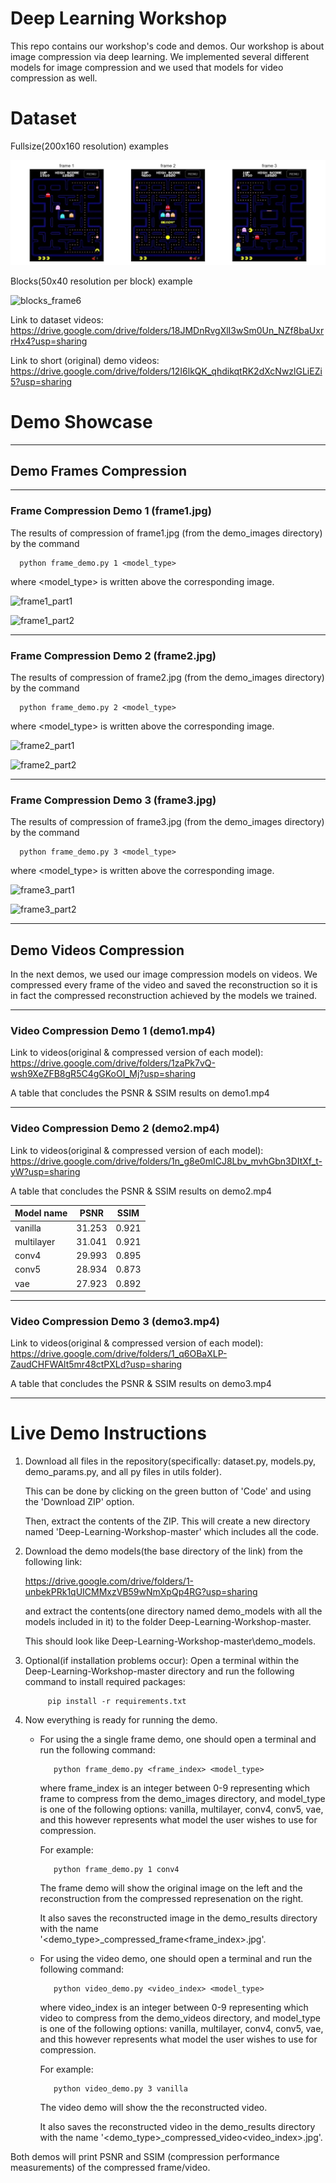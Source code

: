 




# Deep Learning Workshop

This repo contains our workshop's code and demos. Our workshop is about image compression via deep learning. We implemented several different models for image compression and we used that models for video compression as well.

# Dataset

Fullsize(200x160 resolution) examples

![alt text](https://github.com/bloch/Deep-Learning-Workshop/blob/master/Visualizations/dataset_examples.png?raw=true)


Blocks(50x40 resolution per block) example

![blocks_frame6](https://user-images.githubusercontent.com/40773674/132466274-eb7b7da7-d7c7-4cf4-8a64-641118f074bd.jpg)

Link to dataset videos: https://drive.google.com/drive/folders/18JMDnRvgXlI3wSm0Un_NZf8baUxrrHx4?usp=sharing

Link to short (original) demo videos: https://drive.google.com/drive/folders/12I6lkQK_qhdikqtRK2dXcNwzlGLiEZi5?usp=sharing


# Demo Showcase

-------------

## Demo Frames Compression

-------------

### Frame Compression Demo 1 (frame1.jpg)

The results of compression of frame1.jpg (from the demo_images directory) by the command
   
      python frame_demo.py 1 <model_type>   
      
where <model_type> is written above the corresponding image. 

![frame1_part1](https://user-images.githubusercontent.com/40773674/132501789-2f118516-e139-43da-9fb8-63ad1e465bbe.png)

![frame1_part2](https://user-images.githubusercontent.com/40773674/132501798-246883c4-a815-4b81-b813-1f9b9c4e537c.png)


-------------

### Frame Compression Demo 2 (frame2.jpg)

The results of compression of frame2.jpg (from the demo_images directory) by the command
   
      python frame_demo.py 2 <model_type>   
      
where <model_type> is written above the corresponding image. 

![frame2_part1](https://user-images.githubusercontent.com/40773674/132506277-f20142ea-e1b2-4dad-8433-8633e1af75a1.png)

![frame2_part2](https://user-images.githubusercontent.com/40773674/132506283-e746658d-4987-4de9-821b-5a3220d2e635.png)



-------------

### Frame Compression Demo 3 (frame3.jpg)

The results of compression of frame3.jpg (from the demo_images directory) by the command
   
      python frame_demo.py 3 <model_type>   
      
where <model_type> is written above the corresponding image. 

![frame3_part1](https://user-images.githubusercontent.com/40773674/132502683-43c1316a-2f23-4109-b667-05cc9bef5774.png)

![frame3_part2](https://user-images.githubusercontent.com/40773674/132502690-32841a2d-c121-4ce2-8603-3d03d6d962e8.png)



-------------

## Demo Videos Compression

In the next demos, we used our image compression models on videos. We compressed every frame of the video and saved the reconstruction so it is in fact the compressed reconstruction achieved by the models we trained.


-------------

### Video Compression Demo 1 (demo1.mp4)

Link to videos(original & compressed version of each model): https://drive.google.com/drive/folders/1zaPk7vQ-wsh9XeZFB8gR5C4gGKoOI_Mj?usp=sharing

A table that concludes the PSNR & SSIM results on demo1.mp4



-------------

### Video Compression Demo 2 (demo2.mp4)

Link to videos(original & compressed version of each model): https://drive.google.com/drive/folders/1n_g8e0mICJ8Lbv_mvhGbn3DItXf_t-yW?usp=sharing

A table that concludes the PSNR & SSIM results on demo2.mp4



| Model name | PSNR | SSIM |
| ------------ | ------------ | ------------ |
| vanilla | 31.253 | 0.921 |
| multilayer | 31.041 | 0.921 |
| conv4 | 29.993 | 0.895 |
| conv5 | 28.934 | 0.873 |
| vae | 27.923 | 0.892 |



-------------

### Video Compression Demo 3 (demo3.mp4)

Link to videos(original & compressed version of each model): https://drive.google.com/drive/folders/1_q6OBaXLP-ZaudCHFWAlt5mr48ctPXLd?usp=sharing

A table that concludes the PSNR & SSIM results on demo3.mp4


-------------


# Live Demo Instructions


1. Download all files in the repository(specifically: dataset.py, models.py, demo_params.py, and all py files in utils folder).
   
   This can be done by clicking on the green button of 'Code' and using the 'Download ZIP' option.
   
   Then, extract the contents of the ZIP. This will create a new directory named 'Deep-Learning-Workshop-master' which includes all the code.
   
2. Download the demo models(the base directory of the link) from the following link:

   https://drive.google.com/drive/folders/1-unbekPRk1qUICMMxzVB59wNmXpQp4RG?usp=sharing
   
   and extract the contents(one directory named demo_models with all the models included in it) to the folder Deep-Learning-Workshop-master.
   
   This should look like Deep-Learning-Workshop-master\demo_models.
   
3. Optional(if installation problems occur): Open a terminal within the Deep-Learning-Workshop-master directory and run the following command to install required packages:

            pip install -r requirements.txt
            
4. Now everything is ready for running the demo.
   
   - For using the a single frame demo, one should open a terminal and run the following command:
   
            python frame_demo.py <frame_index> <model_type>
    
      where frame_index is an integer between 0-9 representing which frame to compress from the demo_images directory, and model_type is one of the following options: vanilla,           multilayer, conv4, conv5, vae, and this however represents what model the user wishes to use for compression.
   
      For example:
   
            python frame_demo.py 1 conv4
   
      The frame demo will show the original image on the left and the reconstruction from the compressed represenation on the right.
   
      It also saves the reconstructed image in the demo_results directory with the name '<demo_type>_compressed_frame<frame_index>.jpg'.
   
   - For using the video demo, one should open a terminal and run the following command:
   
            python video_demo.py <video_index> <model_type>
      
      where video_index is an integer between 0-9 representing which video to compress from the demo_videos directory, and model_type is one of the following options: vanilla,           multilayer, conv4, conv5, vae, and this however represents what model the user wishes to use for compression.
   
      For example:
   
            python video_demo.py 3 vanilla
      
      The video demo will show the the reconstructed video.
   
      It also saves the reconstructed video in the demo_results directory with the name '<demo_type>_compressed_video<video_index>.jpg'.
      
 Both demos will print PSNR and SSIM (compression performance measurements) of the compressed frame/video.
